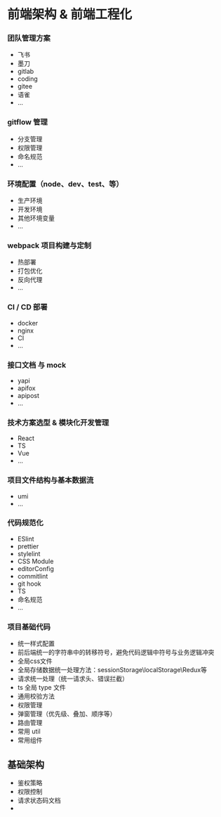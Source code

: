 # 前端架构 & 前端工程化

### 团队管理方案

- 飞书
- 墨刀
- gitlab
- coding
- gitee
- 语雀
- ...

### gitflow 管理

- 分支管理
- 权限管理
- 命名规范
- ...

### 环境配置（node、dev、test、等）

- 生产环境
- 开发环境
- 其他环境变量
- ...

### webpack 项目构建与定制

- 热部署
- 打包优化
- 反向代理
- ...

### CI / CD 部署

- docker
- nginx
- CI
- ...

### 接口文档 与 mock

- yapi
- apifox
- apipost
- ...

### 技术方案选型 & 模块化开发管理

- React
- TS
- Vue
- ...

### 项目文件结构与基本数据流

- umi
- ...

### 代码规范化

- ESlint
- prettier
- stylelint
- CSS Module
- editorConfig
- commitlint
- git hook
- TS
- 命名规范
- ...

### 项目基础代码

- 统一样式配置
- 前后端统一的字符串中的转移符号，避免代码逻辑中符号与业务逻辑冲突
- 全局css文件
- 全局存储数据统一处理方法：sessionStorage\localStorage\Redux等
- 请求统一处理（统一请求头、错误拦截）
- ts 全局 type 文件
- 通用校验方法
- 权限管理
- 弹窗管理（优先级、叠加、顺序等）
- 路由管理
- 常用 util
- 常用组件

## 基础架构

- 鉴权策略
- 权限控制
- 请求状态码文档
-
